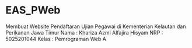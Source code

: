 # EAS_PWeb
Membuat Website Pendaftaran Ujian Pegawai di Kementerian Kelautan dan Perikanan Jawa Timur
Nama : Khariza Azmi Alfajira Hisyam
NRP : 5025201044
Kelas : Pemrograman Web A
